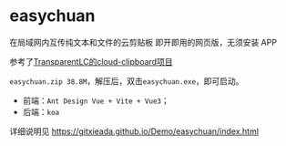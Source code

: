 # easychuan
在局域网内互传纯文本和文件的云剪贴板
即开即用的网页版，无须安装 APP

参考了[TransparentLC的cloud-clipboard项目](https://github.com/TransparentLC/cloud-clipboard)

`easychuan.zip 38.8M`，解压后，双击`easychuan.exe`，即可启动。

- 前端：`Ant Design Vue + Vite + Vue3`；
- 后端：`koa`

详细说明见 https://gitxieada.github.io/Demo/easychuan/index.html
